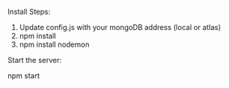 Install Steps:

1. Update config.js with your mongoDB address (local or atlas)
2. npm install
3. npm install nodemon

Start the server:

npm start